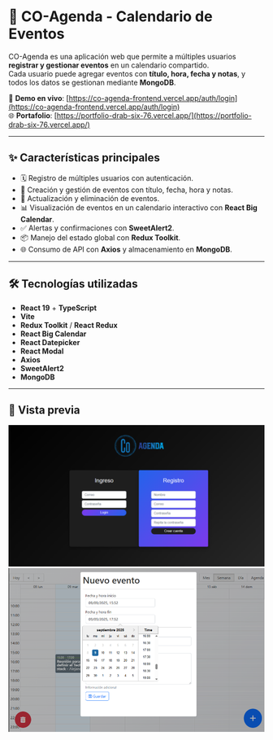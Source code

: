 # 📅 CO-Agenda - Calendario de Eventos

CO-Agenda es una aplicación web que permite a múltiples usuarios **registrar y gestionar eventos** en un calendario compartido.  
Cada usuario puede agregar eventos con **título, hora, fecha y notas**, y todos los datos se gestionan mediante **MongoDB**.

🔗 **Demo en vivo**: [https://co-agenda-frontend.vercel.app/auth/login](https://co-agenda-frontend.vercel.app/auth/login)  
🌐 **Portafolio**: [https://portfolio-drab-six-76.vercel.app/](https://portfolio-drab-six-76.vercel.app/)

---

## ✨ Características principales

- 🗓️ Registro de múltiples usuarios con autenticación.  
- 📝 Creación y gestión de eventos con título, fecha, hora y notas.  
- 🔄 Actualización y eliminación de eventos.  
- 📊 Visualización de eventos en un calendario interactivo con **React Big Calendar**.  
- ✅ Alertas y confirmaciones con **SweetAlert2**.  
- 📦 Manejo del estado global con **Redux Toolkit**.  
- 🌐 Consumo de API con **Axios** y almacenamiento en **MongoDB**.  

---

## 🛠️ Tecnologías utilizadas

- **React 19** + **TypeScript**  
- **Vite**  
- **Redux Toolkit** / **React Redux**  
- **React Big Calendar** 
- **React Datepicker** 
- **React Modal** 
- **Axios** 
- **SweetAlert2**  
- **MongoDB** 

---

## 📸 Vista previa

![login](image.png)
![calendar](image-1.png)